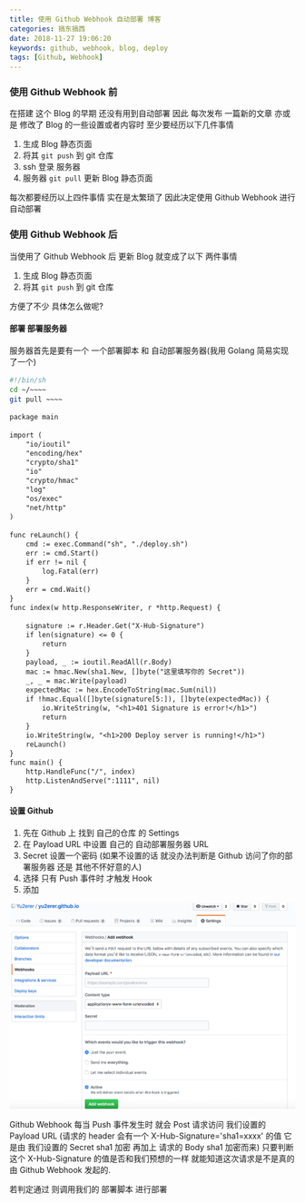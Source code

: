 ```yaml
---
title: 使用 Github Webhook 自动部署 博客
categories: 搞东搞西
date: 2018-11-27 19:06:20
keywords: github, webhook, blog, deploy
tags: [Github, Webhook]
---
```

### 使用 Github Webhook 前
在搭建 这个 Blog 的早期 还没有用到自动部署
因此 每次发布 一篇新的文章 亦或是 修改了 Blog 的一些设置或者内容时 至少要经历以下几件事情

1. 生成 Blog 静态页面
2. 将其 `git push` 到 git 仓库
3. ssh 登录 服务器
4. 服务器 `git pull` 更新 Blog 静态页面

每次都要经历以上四件事情 实在是太繁琐了 因此决定使用 Github Webhook 进行自动部署

<!-- more -->

### 使用 Github Webhook 后
当使用了 Github Webhook 后 更新 Blog 就变成了以下 两件事情
1. 生成 Blog 静态页面
2. 将其 `git push` 到 git 仓库 

方便了不少 具体怎么做呢?
#### 部署 部署服务器
服务器首先是要有一个 一个部署脚本 和 自动部署服务器(我用 Golang 简易实现了一个)
```sh
#!/bin/sh
cd ~/~~~~
git pull ~~~~
```
```golang
package main

import (
	"io/ioutil"
	"encoding/hex"
	"crypto/sha1"
	"io"
	"crypto/hmac"
	"log"
	"os/exec"
	"net/http"
)

func reLaunch() {
	cmd := exec.Command("sh", "./deploy.sh")
	err := cmd.Start()
	if err != nil {
		log.Fatal(err)
	}
	err = cmd.Wait()
}
func index(w http.ResponseWriter, r *http.Request) {

	signature := r.Header.Get("X-Hub-Signature")
	if len(signature) <= 0 {
		return
	}
	payload, _ := ioutil.ReadAll(r.Body)
	mac := hmac.New(sha1.New, []byte("这里填写你的 Secret"))
	_, _ = mac.Write(payload)
	expectedMac := hex.EncodeToString(mac.Sum(nil))
	if !hmac.Equal([]byte(signature[5:]), []byte(expectedMac)) {
		io.WriteString(w, "<h1>401 Signature is error!</h1>")
		return
	}
	io.WriteString(w, "<h1>200 Deploy server is running!</h1>")
	reLaunch()
}
func main() {
	http.HandleFunc("/", index)
	http.ListenAndServe(":1111", nil)
}
```
#### 设置 Github

1. 先在 Github 上 找到 自己的仓库 的 Settings
2. 在 Payload URL 中设置 自己的 自动部署服务器 URL
3. Secret 设置一个密码 (如果不设置的话 就没办法判断是 Github 访问了你的部署服务器 还是 其他不怀好意的人)
3. 选择 只有 Push 事件时 才触发 Hook
4. 添加

![Github_Webhook](/images/Github_Webhook.png)

Github Webhook 每当 Push 事件发生时 就会 Post 请求访问 我们设置的 Payload URL (请求的 header 会有一个 X-Hub-Signature='sha1=xxxx' 的值 它是由 我们设置的 Secret sha1 加密 再加上 请求的 Body sha1 加密而来) 只要判断 这个 X-Hub-Signature 的值是否和我们预想的一样 就能知道这次请求是不是真的由 Github Webhook 发起的.

若判定通过 则调用我们的 部署脚本 进行部署